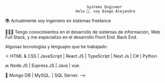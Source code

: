 

                                         Systems Engineer
                                    Hola 👋, soy Diego Alejandro

📚 Actualmente soy ingeniero en sistemas freelance 

👨🏼‍💻 Tengo conocimientos en el desarrollo de sistemas de información, Web Full Stack, y me especializo en el desarrollo Front End. Back End.

Algunas tecnologías y lenguajes que he trabajado:

⚛️ HTML & CSS | JavaScript | React JS | TypeScript | Next Js | C# | Python

🔙 Node.JS | Express.JS | Java | vue.

💾 Mongo DB | MySQL. | SQL Server.
-->
